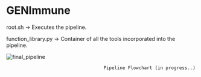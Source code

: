 # GENImmune
root.sh -> Executes the pipeline.

function_library.py -> Container of all the tools incorporated into the pipeline.

![final_pipeline](https://user-images.githubusercontent.com/33259481/185640217-17ab8d63-a190-4924-a460-7b1394551430.png)

                                        Pipeline Flowchart (in progress..)

